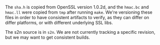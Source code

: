 The `sha.h` is copied from OpenSSL version 1.0.2d, and the `hmac.bc`
and `hmac.ll` were copied from `tmp` after running `make`. We're
versioning these files in order to have consistent artifacts to
verify, as they can differ on differ platforms, or with different
underlying SSL libs.

The s2n source is in `s2n`. We are not currently tracking a specific
revision, but we may want to get consistent builds.

